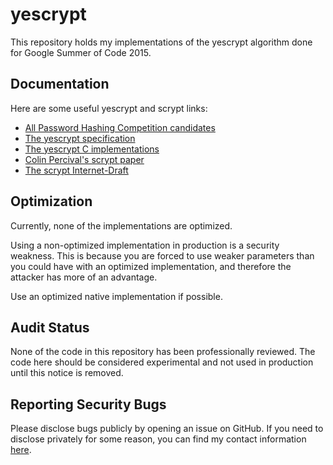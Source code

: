 yescrypt
==========

This repository holds my implementations of the yescrypt algorithm done for
Google Summer of Code 2015.

Documentation
---------------

Here are some useful yescrypt and scrypt links:

- [All Password Hashing Competition candidates](https://password-hashing.net/candidates.html)
- [The yescrypt specification](https://password-hashing.net/submissions/specs/yescrypt-v1.pdf)
- [The yescrypt C implementations](https://password-hashing.net/submissions/yescrypt-v1.tar.gz)
- [Colin Percival's scrypt paper](https://www.tarsnap.com/scrypt/scrypt.pdf)
- [The scrypt Internet-Draft](https://tools.ietf.org/html/draft-josefsson-scrypt-kdf-02)

Optimization
---------------

Currently, none of the implementations are optimized.

Using a non-optimized implementation in production is a security weakness. This
is because you are forced to use weaker parameters than you could have with an
optimized implementation, and therefore the attacker has more of an advantage.

Use an optimized native implementation if possible.

Audit Status
---------------

None of the code in this repository has been professionally reviewed. The code
here should be considered experimental and not used in production until this
notice is removed.

Reporting Security Bugs
-------------------------

Please disclose bugs publicly by opening an issue on GitHub. If you need to
disclose privately for some reason, you can find my contact information
[here](https://defuse.ca/contact.htm).
